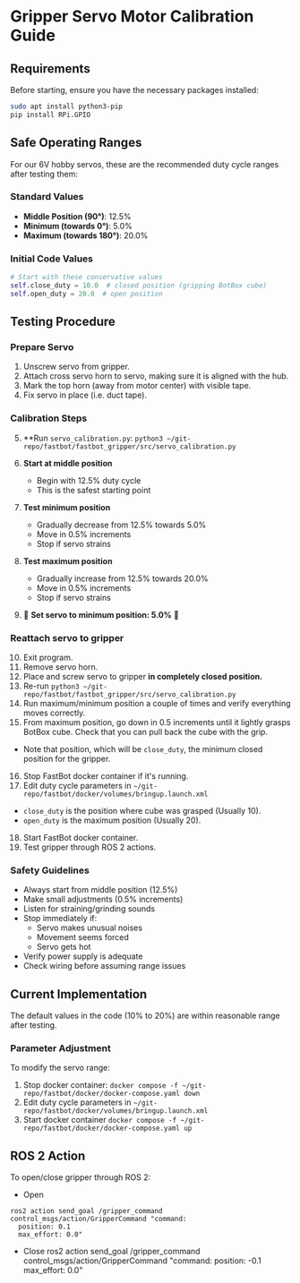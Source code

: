 #  Gripper Servo Motor Calibration Guide

## Requirements
Before starting, ensure you have the necessary packages installed:

```bash
sudo apt install python3-pip
pip install RPi.GPIO
```

## Safe Operating Ranges
For our 6V hobby servos, these are the recommended duty cycle ranges after testing them:

### Standard Values
- **Middle Position (90°)**: 12.5%
- **Minimum (towards 0°)**: 5.0%
- **Maximum (towards 180°)**: 20.0%

### Initial Code Values
```python
# Start with these conservative values
self.close_duty = 10.0  # closed position (gripping BotBox cube)
self.open_duty = 20.0  # open position
```

## Testing Procedure

### Prepare Servo

1. Unscrew servo from gripper.
2. Attach cross servo horn to servo, making sure it is aligned with the hub.
3. Mark the top horn (away from motor center) with visible tape.
4. Fix servo in place (i.e. duct tape).

### Calibration Steps

5. **Run `servo_calibration.py`: `python3 ~/git-repo/fastbot/fastbot_gripper/src/servo_calibration.py`

6. **Start at middle position**
   - Begin with 12.5% duty cycle
   - This is the safest starting point

7. **Test minimum position**
   - Gradually decrease from 12.5% towards 5.0%
   - Move in 0.5% increments
   - Stop if servo strains

8. **Test maximum position**
   - Gradually increase from 12.5% towards 20.0%
   - Move in 0.5% increments
   - Stop if servo strains

9. 🚨 **Set servo to minimum position: 5.0%** 🚨

### Reattach servo to gripper

10. Exit program.
11. Remove servo horn.
12. Place and screw servo to gripper **in completely closed position.**
13. Re-run `python3 ~/git-repo/fastbot/fastbot_gripper/src/servo_calibration.py`
14. Run maximum/minimum position a couple of times and verify everything moves correctly.
15. From maximum position, go down in 0.5 increments until it lightly grasps BotBox cube. Check that you can pull back the cube with the grip. 
   * Note that position, which will be `close_duty`, the minimum closed position for the gripper.
16. Stop FastBot docker container if it's running.
17. Edit duty cycle parameters in `~/git-repo/fastbot/docker/volumes/bringup.launch.xml`
   * `close_duty` is the position where cube was grasped (Usually 10).
   * `open_duty` is the maximum position (Usually 20).
18. Start FastBot docker container.
19. Test gripper through ROS 2 actions.


### Safety Guidelines
- Always start from middle position (12.5%)
- Make small adjustments (0.5% increments)
- Listen for straining/grinding sounds
- Stop immediately if:
    - Servo makes unusual noises
    - Movement seems forced
    - Servo gets hot
- Verify power supply is adequate
- Check wiring before assuming range issues


## Current Implementation
The default values in the code (10% to 20%) are within reasonable range after testing.

### Parameter Adjustment
To modify the servo range:
1. Stop docker container: `docker compose -f ~/git-repo/fastbot/docker/docker-compose.yaml down`
2. Edit duty cycle parameters in `~/git-repo/fastbot/docker/volumes/bringup.launch.xml`
3. Start docker container `docker compose -f ~/git-repo/fastbot/docker/docker-compose.yaml up`

## ROS 2 Action
To open/close gripper through ROS 2:
* Open
```
ros2 action send_goal /gripper_command control_msgs/action/GripperCommand "command:
  position: 0.1
  max_effort: 0.0"
```
* Close
ros2 action send_goal /gripper_command control_msgs/action/GripperCommand "command:
  position: -0.1
  max_effort: 0.0"